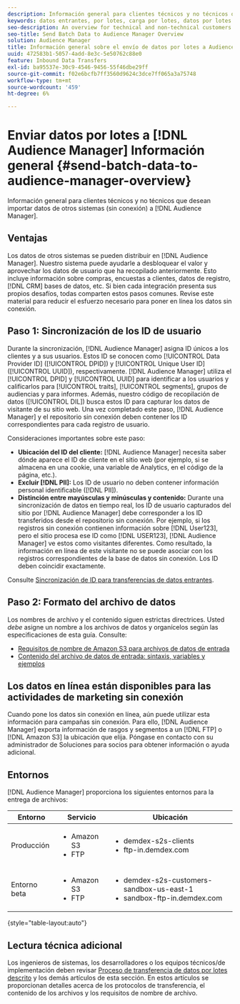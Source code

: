 ```yaml
---
description: Información general para clientes técnicos y no técnicos que desean importar datos de otros sistemas (sin conexión) a Audience Manager.
keywords: datos entrantes, por lotes, carga por lotes, datos por lotes
seo-description: An overview for technical and non-technical customers who want to bring data from other systems (offline) into Audience Manager. To do so, use the batch upload option in Audience Manager.
seo-title: Send Batch Data to Audience Manager Overview
solution: Audience Manager
title: Información general sobre el envío de datos por lotes a Audience Manager
uuid: 472583b1-5057-4add-8e3c-5e50762c88e0
feature: Inbound Data Transfers
exl-id: ba95537e-30c9-4546-9456-55f46dbe29ff
source-git-commit: f02e6bcfb7ff3560d9624c3dce7ff065a3a75748
workflow-type: tm+mt
source-wordcount: '459'
ht-degree: 6%

---
```


# Enviar datos por lotes a [!DNL Audience Manager] Información general {#send-batch-data-to-audience-manager-overview}

Información general para clientes técnicos y no técnicos que desean importar datos de otros sistemas (sin conexión) a [!DNL Audience Manager].

## Ventajas

Los datos de otros sistemas se pueden distribuir en [!DNL Audience Manager]. Nuestro sistema puede ayudarle a desbloquear el valor y aprovechar los datos de usuario que ha recopilado anteriormente. Esto incluye información sobre compras, encuestas a clientes, datos de registro, [!DNL CRM] bases de datos, etc. Si bien cada integración presenta sus propios desafíos, todas comparten estos pasos comunes. Revise este material para reducir el esfuerzo necesario para poner en línea los datos sin conexión.

## Paso 1: Sincronización de los ID de usuario

Durante la sincronización, [!DNL Audience Manager] asigna ID únicos a los clientes y a sus usuarios. Estos ID se conocen como [!UICONTROL Data Provider ID] ([!UICONTROL DPID]) y [!UICONTROL Unique User ID] ([!UICONTROL UUID]), respectivamente. [!DNL Audience Manager] utiliza el [!UICONTROL DPID] y [!UICONTROL UUID] para identificar a los usuarios y calificarlos para [!UICONTROL traits], [!UICONTROL segments], grupos de audiencias y para informes. Además, nuestro código de recopilación de datos ([!UICONTROL DIL]) busca estos ID para capturar los datos de visitante de su sitio web. Una vez completado este paso, [!DNL Audience Manager] y el repositorio sin conexión deben contener los ID correspondientes para cada registro de usuario.

Consideraciones importantes sobre este paso:

* **Ubicación del ID del cliente:** [!DNL Audience Manager] necesita saber dónde aparece el ID de cliente en el sitio web (por ejemplo, si se almacena en una cookie, una variable de Analytics, en el código de la página, etc.).
* **Excluir [!DNL PII]:** Los ID de usuario no deben contener información personal identificable ([!DNL PII]).
* **Distinción entre mayúsculas y minúsculas y contenido:** Durante una sincronización de datos en tiempo real, los ID de usuario capturados del sitio por [!DNL Audience Manager] debe corresponder a los ID transferidos desde el repositorio sin conexión. Por ejemplo, si los registros sin conexión contienen información sobre [!DNL User123], pero el sitio procesa ese ID como [!DNL USER123], [!DNL Audience Manager] ve estos como visitantes diferentes. Como resultado, la información en línea de este visitante no se puede asociar con los registros correspondientes de la base de datos sin conexión. Los ID deben coincidir exactamente.

Consulte [Sincronización de ID para transferencias de datos entrantes](../../../integration/sending-audience-data/batch-data-transfer-explained/id-sync-http.md).

## Paso 2: Formato del archivo de datos

Los nombres de archivo y el contenido siguen estrictas directrices. Usted *debe* asigne un nombre a los archivos de datos y organícelos según las especificaciones de esta guía. Consulte:

* [Requisitos de nombre de Amazon S3 para archivos de datos de entrada](../../../integration/sending-audience-data/batch-data-transfer-explained/inbound-s3-filenames.md)
* [Contenido del archivo de datos de entrada: sintaxis, variables y ejemplos](../../../integration/sending-audience-data/batch-data-transfer-explained/inbound-file-contents.md)

## Los datos en línea están disponibles para las actividades de marketing sin conexión

Cuando pone los datos sin conexión en línea, aún puede utilizar esta información para campañas sin conexión. Para ello, [!DNL Audience Manager] exporta información de rasgos y segmentos a un [!DNL FTP] o [!DNL Amazon S3] la ubicación que elija. Póngase en contacto con su administrador de Soluciones para socios para obtener información o ayuda adicional.

## Entornos

[!DNL Audience Manager] proporciona los siguientes entornos para la entrega de archivos:

| Entorno | Servicio | Ubicación |
|---------|----------|---------|
| Producción | <ul><li>Amazon S3</li><li>FTP</li></ul> | <ul><li>demdex-s2s-clients</li><li>ftp-in.demdex.com</li></ul> |
| Entorno beta | <ul><li>Amazon S3</li><li>FTP</li></ul> | <ul><li>demdex-s2s-customers-sandbox-us-east-1</li><li>sandbox-ftp-in.demdex.com</li></ul> |

{style="table-layout:auto"}

## Lectura técnica adicional

Los ingenieros de sistemas, los desarrolladores o los equipos técnicos/de implementación deben revisar [Proceso de transferencia de datos por lotes descrito](../../../integration/sending-audience-data/batch-data-transfer-explained/batch-data-transfer-explained.md) y los demás artículos de esta sección. En estos artículos se proporcionan detalles acerca de los protocolos de transferencia, el contenido de los archivos y los requisitos de nombre de archivo.
